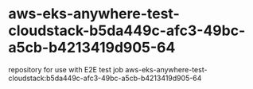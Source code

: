 # aws-eks-anywhere-test-cloudstack-b5da449c-afc3-49bc-a5cb-b4213419d905-64
repository for use with E2E test job aws-eks-anywhere-test-cloudstack:b5da449c-afc3-49bc-a5cb-b4213419d905-64
